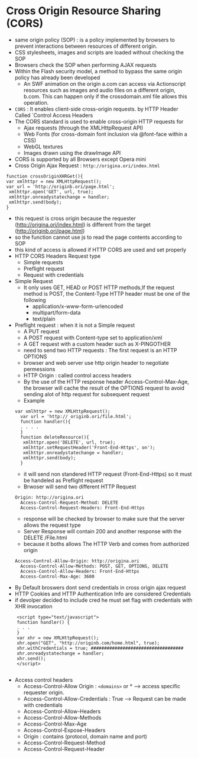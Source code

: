 # Cross Origin Resource Sharing (CORS)
- same origin policy (SOP) : is a policy implemented by browsers to prevent interactions between resources of different origin.
- CSS stylesheets, images and scripts are loaded without checking the SOP
- Browsers check the SOP when performing AJAX requests
- Within the Flash security model, a method to bypass the same origin policy has already been developed
  - An SWF animation on the origin a.com can access via Actionscript resources such as images and audio files on a different origin, b.com. This can happen only if the crossdomain.xml file allows this operation.
- `CORS` : It enables client-side cross-origin requests. by HTTP Header Called `Control Access Headers
- The CORS standard is used to enable cross-origin HTTP requests for
  - Ajax requests (through the XMLHttpRequest API)
  - Web Fonts (for cross-domain font inclusion via @font-face within a CSS)
  - WebGL textures
  - Images drawn using the drawImage API
- CORS is supported by all Browsers except Opera mini
- Cross Origin Ajax Request : `http://origina.ori/index.html`
```
function crossOriginXHRGet(){
var xmlhttpr = new XMLHttpRequest();
var url = 'http://originb.ori/page.html';
 xmlhttpr.open('GET', url, true);
 xmlhttpr.onreadystatechange = handler;
 xmlhttpr.send(body); 
}
```
- this request is cross origin because the requester (http://origina.ori/index.html) is different from the target (http://originb.ori/page.html)
- so the function cannot use js to read the page contents according to SOP
- this kind of access is allowed if HTTP CORS are used and set properly
- HTTP CORS Headers  Request type
  - Simple requests
  - Preflight request
  - Request with credentials
- Simple Request
  - It only uses GET, HEAD or POST HTTP methods,If the request method is POST, the Content-Type HTTP header must be one of the following
    - application/x-www-form-urlencoded
    - multipart/form-data
    - text/plain
- Preflight request : when it is not a Simple request
  - A PUT request
  - A POST request with Content-type set to application/xml
  - A GET request with a custom header such as X-PINGOTHER
  - need to send two HTTP requests : The first request is an HTTP OPTIONS
  - browser and web server use http origin header to negotiate permessions
  - HTTP Origin : called control access headers
  - By the use of the HTTP response header Access-Control-Max-Age, the browser will cache the result of the OPTIONS request to avoid sending alot of http request for subsequent request 
  - Example
  ```
  var xmlhttpr = new XMLHttpRequest();
	var url = 'http:// originb.ori/file.html';
	function handler(){
	. . . . 
	}
	function deleteResource(){
	 xmlhttpr.open('DELETE', url, true);
	 xmlhttpr.setRequestHeader('Front-End-Https', on');
	 xmlhttpr.onreadystatechange = handler;
	 xmlhttpr.send(body); 
	}
  ```
  - it will send non standered HTTP request (Front-End-Https) so it must be handeled as Preflight request
  - Brwoser will send two different HTTP Request
  ```
  Origin: http://origina.ori 
	Access-Control-Request-Method: DELETE
	Access-Control-Request-Headers: Front-End-Https
  ```
  - response will be checked by browser to make sure that the server allows the request type
  - Server Response will contain 200 and another response with the DELETE /File.html
  - because it boths allows The HTTP Verb and comes from authorized origin
  ```
  Access-Control-Allow-Origin: http://origina.ori
	Access-Control-Allow-Methods: POST, GET, OPTIONS, DELETE
	Access-Control-Allow-Headers: Front-End-Https
	Access-Control-Max-Age: 3600
  ```
- By Default broswers dont send credentials in cross origin ajax request
- HTTP Cookies and HTTP Authentication Info are considered Credentials
- if devolper decided to include cred he must set flag with credentials with XHR invocation
```
	<script type="text/javascript">
	function handler() {
	. . . 
	}
	var xhr = new XMLHttpRequest();
	xhr.open("GET", "http://originb.com/home.html", true);
	xhr.withCredentials = true; ###################################
	xhr.onreadystatechange = handler;
	xhr.send();
	</script>
	
```
- Access control headers 
  - Access-Control-Allow Origin : `<domains>` or *  -->  access specific requester origin.
  - Access-Control-Allow-Credentials : True --> Request can be made with credentials
  - Access-Control-Allow-Headers
  - Access-Control-Allow-Methods
  - Access-Control-Max-Age 
  - Access-Control-Expose-Headers
  - Origin : contains (protocol, domain name and port)
  - Access-Control-Request-Method
  - Access-Control-Request-Header

